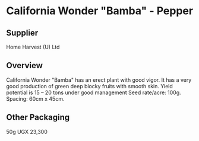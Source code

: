 # California Wonder "Bamba" - Pepper

## Supplier
Home Harvest (U) Ltd

## Overview
California Wonder "Bamba" has an erect plant with good vigor.
It has a very good production of green deep blocky fruits with smooth skin.
Yield potential is 15 – 20 tons under good management
Seed rate/acre: 100g.
Spacing: 60cm x 45cm.

## Other Packaging
50g UGX 23,300

